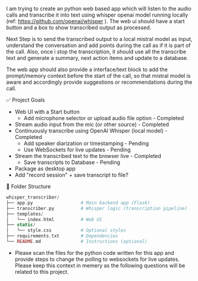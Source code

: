 
I am trying to create an python web based app which will listen to the audio calls and transcribe it into text using whisper openai model running locally (ref: https://github.com/openai/whisper ). The web ui should have a start button and a box to show transcribed output as processed.

Next Step is to send the transcribed output to a local mistral model as input, understand the conversation and add points during the call as if it is part of the call. Also, once i stop the transcription, it should use all the transcribe text and generate a summary, next action items and update to a database.

The web app should also provide a interface/text block to add the prompt/memory context before the start of the call, so that mistral model is aware and accordingly provide suggestions or recommendations during the call. 

✅ Project Goals

 - Web UI with a Start button
   - Add microphone selector or upload audio file option - Completed
 - Stream audio input from the mic (or other source) - Completed
 - Continuously transcribe using OpenAI Whisper (local model) - Completed
   - Add speaker diarization or timestamping - Pending
   - Use WebSockets for live updates - Pending
 - Stream the transcribed text to the browser live - Completed
   - Save transcripts to Database - Pending
- Package as desktop app
- Add "record session" + save transcript to file?

📁 Folder Structure

```php
whisper_transcriber/
├── app.py                  # Main backend app (Flask)
├── transcriber.py          # Whisper logic (transcription pipeline)
├── templates/
│   └── index.html          # Web UI
├── static/
│   └── style.css           # Optional styles
├── requirements.txt        # Dependencies
└── README.md               # Instructions (optional)
```


- Please scan the files for the python code written for this app and provide steps to change the polling to websockets for live updates. Please keep this context in memery as the following questions will be related to this project.


